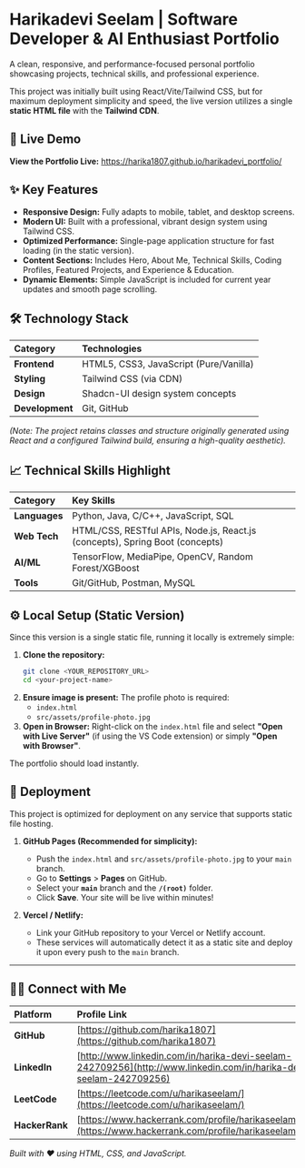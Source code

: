 # Harikadevi Seelam | Software Developer & AI Enthusiast Portfolio

A clean, responsive, and performance-focused personal portfolio showcasing projects, technical skills, and professional experience.

This project was initially built using React/Vite/Tailwind CSS, but for maximum deployment simplicity and speed, the live version utilizes a single **static HTML file** with the **Tailwind CDN**.

## 🚀 Live Demo

**View the Portfolio Live:** https://harika1807.github.io/harikadevi_portfolio/

## ✨ Key Features

* **Responsive Design:** Fully adapts to mobile, tablet, and desktop screens.
* **Modern UI:** Built with a professional, vibrant design system using Tailwind CSS.
* **Optimized Performance:** Single-page application structure for fast loading (in the static version).
* **Content Sections:** Includes Hero, About Me, Technical Skills, Coding Profiles, Featured Projects, and Experience & Education.
* **Dynamic Elements:** Simple JavaScript is included for current year updates and smooth page scrolling.

## 🛠️ Technology Stack

| Category | Technologies |
| :--- | :--- |
| **Frontend** | HTML5, CSS3, JavaScript (Pure/Vanilla) |
| **Styling** | Tailwind CSS (via CDN) |
| **Design** | Shadcn-UI design system concepts |
| **Development** | Git, GitHub |

*(Note: The project retains classes and structure originally generated using React and a configured Tailwind build, ensuring a high-quality aesthetic).*

## 📈 Technical Skills Highlight

| Category | Key Skills |
| :--- | :--- |
| **Languages** | Python, Java, C/C++, JavaScript, SQL |
| **Web Tech** | HTML/CSS, RESTful APIs, Node.js, React.js (concepts), Spring Boot (concepts) |
| **AI/ML** | TensorFlow, MediaPipe, OpenCV, Random Forest/XGBoost |
| **Tools** | Git/GitHub, Postman, MySQL |

## ⚙️ Local Setup (Static Version)

Since this version is a single static file, running it locally is extremely simple:

1.  **Clone the repository:**
    ```bash
    git clone <YOUR_REPOSITORY_URL>
    cd <your-project-name>
    ```
2.  **Ensure image is present:** The profile photo is required:
    * `index.html`
    * `src/assets/profile-photo.jpg`
3.  **Open in Browser:** Right-click on the `index.html` file and select **"Open with Live Server"** (if using the VS Code extension) or simply **"Open with Browser"**.

The portfolio should load instantly.

## 🚢 Deployment

This project is optimized for deployment on any service that supports static file hosting.

1.  **GitHub Pages (Recommended for simplicity):**
    * Push the `index.html` and `src/assets/profile-photo.jpg` to your `main` branch.
    * Go to **Settings** > **Pages** on GitHub.
    * Select your **`main`** branch and the **`/(root)`** folder.
    * Click **Save**. Your site will be live within minutes!

2.  **Vercel / Netlify:**
    * Link your GitHub repository to your Vercel or Netlify account.
    * These services will automatically detect it as a static site and deploy it upon every push to the `main` branch.

---

## 👩‍💻 Connect with Me

| Platform | Profile Link |
| :--- | :--- |
| **GitHub** | [https://github.com/harika1807](https://github.com/harika1807) |
| **LinkedIn** | [http://www.linkedin.com/in/harika-devi-seelam-242709256](http://www.linkedin.com/in/harika-devi-seelam-242709256) |
| **LeetCode** | [https://leetcode.com/u/harikaseelam/](https://leetcode.com/u/harikaseelam/) |
| **HackerRank** | [https://www.hackerrank.com/profile/harikaseelam2004](https://www.hackerrank.com/profile/harikaseelam2004) |

*Built with ❤️ using HTML, CSS, and JavaScript.*
